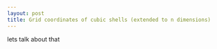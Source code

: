 ```yaml
---
layout: post
title: Grid coordinates of cubic shells (extended to n dimensions)
---
```

lets talk about that